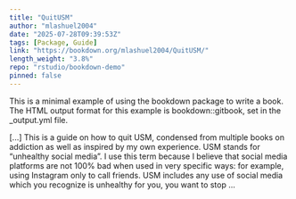 ```yaml
---
title: "QuitUSM"
author: "mlashuel2004"
date: "2025-07-28T09:39:53Z"
tags: [Package, Guide]
link: "https://bookdown.org/mlashuel2004/QuitUSM/"
length_weight: "3.8%"
repo: "rstudio/bookdown-demo"
pinned: false
---
```


<p>This is a minimal example of using the bookdown package to write a book.
The HTML output format for this example is bookdown::gitbook,
set in the _output.yml file.</p> [...] This is a guide on how to quit USM, condensed from multiple books on addiction as well as inspired by my own experience. USM stands for “unhealthy social media”. I use this term because I believe that social media platforms are not 100% bad when used in very specific ways: for example, using Instagram only to call friends. USM includes any use of social media which you recognize is unhealthy for you, you want to stop ...
